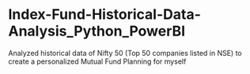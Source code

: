 # Index-Fund-Historical-Data-Analysis_Python_PowerBI
Analyzed historical data of Nifty 50 (Top 50 companies listed in NSE) to create a personalized Mutual Fund Planning for myself
